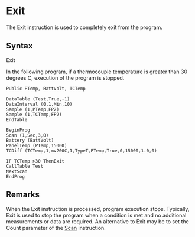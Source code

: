# Exit

The Exit instruction is used to completely exit from the program.

## Syntax

Exit

In the following program, if a thermocouple temperature is greater than 30 degrees C, execution of the program is stopped.

```
Public PTemp, BattVolt, TCTemp

DataTable (Test,True,-1)
DataInterval (0,1,Min,10)
Sample (1,PTemp,FP2)
Sample (1,TCTemp,FP2)
EndTable

BeginProg
Scan (1,Sec,3,0)
Battery (BattVolt)
PanelTemp (PTemp,15000)
TCDiff (TCTemp,1,mv200C,1,TypeT,PTemp,True,0,15000,1.0,0)

IF TCTemp >30 ThenExit
CallTable Test
NextScan
EndProg
```

## Remarks

When the Exit instruction is processed, program execution stops. Typically, Exit is used to stop the program when a condition is met and no additional measurements or data are required. An alternative to Exit may be to set the Count parameter of the [Scan](scannextscan.md) instruction.
